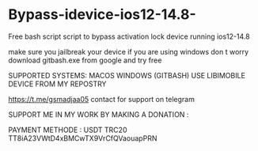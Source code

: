 # Bypass-idevice-ios12-14.8-
Free bash script script to bypass activation lock device running ios12-14.8


make sure you jailbreak your device 
if you are using windows don t worry download  gitbash.exe from google and try free

SUPPORTED SYSTEMS:
 MACOS
 WINDOWS (GITBASH)
 USE LIBIMOBILE DEVICE FROM MY REPOSTRY 

https://t.me/gsmadjaa05 contact for support on telegram



SUPPORT ME IN MY WORK BY MAKING A DONATION :

PAYMENT METHODE : USDT TRC20 
TT8iA23VWtD4xBMCwTX9VrCfQVaouapPRN




